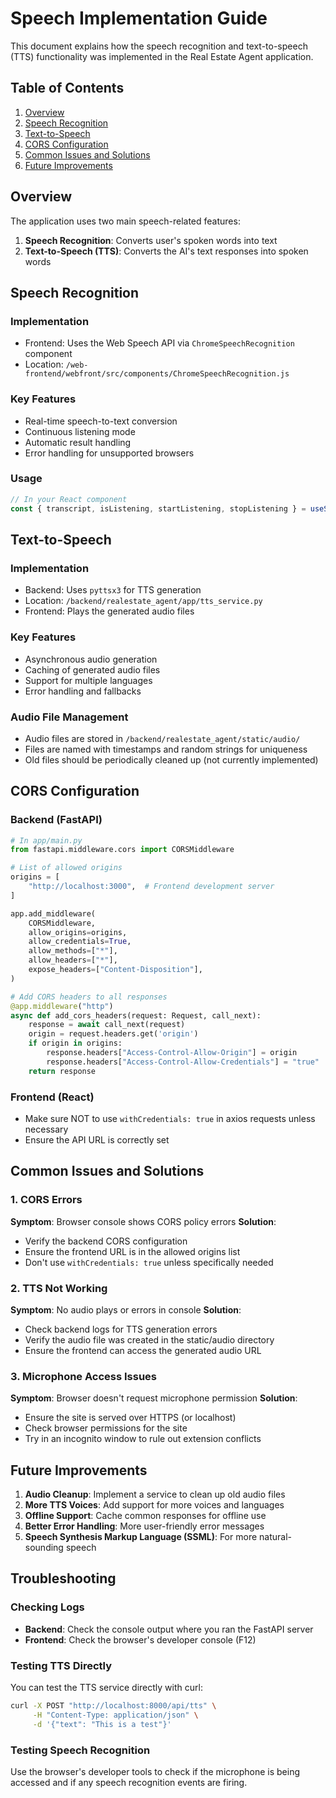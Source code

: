 # Speech Implementation Guide

This document explains how the speech recognition and text-to-speech (TTS) functionality was implemented in the Real Estate Agent application.

## Table of Contents
1. [Overview](#overview)
2. [Speech Recognition](#speech-recognition)
3. [Text-to-Speech](#text-to-speech)
4. [CORS Configuration](#cors-configuration)
5. [Common Issues and Solutions](#common-issues-and-solutions)
6. [Future Improvements](#future-improvements)

## Overview

The application uses two main speech-related features:
1. **Speech Recognition**: Converts user's spoken words into text
2. **Text-to-Speech (TTS)**: Converts the AI's text responses into spoken words

## Speech Recognition

### Implementation
- Frontend: Uses the Web Speech API via `ChromeSpeechRecognition` component
- Location: `/web-frontend/webfront/src/components/ChromeSpeechRecognition.js`

### Key Features
- Real-time speech-to-text conversion
- Continuous listening mode
- Automatic result handling
- Error handling for unsupported browsers

### Usage
```javascript
// In your React component
const { transcript, isListening, startListening, stopListening } = useSpeechRecognition();
```

## Text-to-Speech

### Implementation
- Backend: Uses `pyttsx3` for TTS generation
- Location: `/backend/realestate_agent/app/tts_service.py`
- Frontend: Plays the generated audio files

### Key Features
- Asynchronous audio generation
- Caching of generated audio files
- Support for multiple languages
- Error handling and fallbacks

### Audio File Management
- Audio files are stored in `/backend/realestate_agent/static/audio/`
- Files are named with timestamps and random strings for uniqueness
- Old files should be periodically cleaned up (not currently implemented)

## CORS Configuration

### Backend (FastAPI)
```python
# In app/main.py
from fastapi.middleware.cors import CORSMiddleware

# List of allowed origins
origins = [
    "http://localhost:3000",  # Frontend development server
]

app.add_middleware(
    CORSMiddleware,
    allow_origins=origins,
    allow_credentials=True,
    allow_methods=["*"],
    allow_headers=["*"],
    expose_headers=["Content-Disposition"],
)

# Add CORS headers to all responses
@app.middleware("http")
async def add_cors_headers(request: Request, call_next):
    response = await call_next(request)
    origin = request.headers.get('origin')
    if origin in origins:
        response.headers["Access-Control-Allow-Origin"] = origin
        response.headers["Access-Control-Allow-Credentials"] = "true"
    return response
```

### Frontend (React)
- Make sure NOT to use `withCredentials: true` in axios requests unless necessary
- Ensure the API URL is correctly set

## Common Issues and Solutions

### 1. CORS Errors
**Symptom**: Browser console shows CORS policy errors
**Solution**:
- Verify the backend CORS configuration
- Ensure the frontend URL is in the allowed origins list
- Don't use `withCredentials: true` unless specifically needed

### 2. TTS Not Working
**Symptom**: No audio plays or errors in console
**Solution**:
- Check backend logs for TTS generation errors
- Verify the audio file was created in the static/audio directory
- Ensure the frontend can access the generated audio URL

### 3. Microphone Access Issues
**Symptom**: Browser doesn't request microphone permission
**Solution**:
- Ensure the site is served over HTTPS (or localhost)
- Check browser permissions for the site
- Try in an incognito window to rule out extension conflicts

## Future Improvements

1. **Audio Cleanup**: Implement a service to clean up old audio files
2. **More TTS Voices**: Add support for more voices and languages
3. **Offline Support**: Cache common responses for offline use
4. **Better Error Handling**: More user-friendly error messages
5. **Speech Synthesis Markup Language (SSML)**: For more natural-sounding speech

## Troubleshooting

### Checking Logs
- **Backend**: Check the console output where you ran the FastAPI server
- **Frontend**: Check the browser's developer console (F12)

### Testing TTS Directly
You can test the TTS service directly with curl:
```bash
curl -X POST "http://localhost:8000/api/tts" \
     -H "Content-Type: application/json" \
     -d '{"text": "This is a test"}'
```

### Testing Speech Recognition
Use the browser's developer tools to check if the microphone is being accessed and if any speech recognition events are firing.
